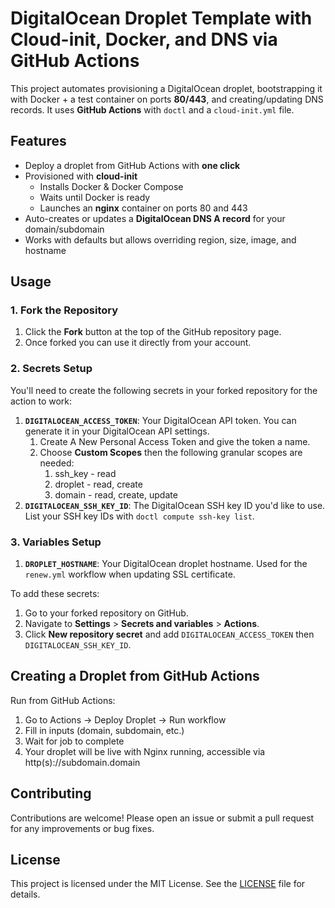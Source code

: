 # DigitalOcean Droplet Template with Cloud-init, Docker, and DNS via GitHub Actions

This project automates provisioning a DigitalOcean droplet, bootstrapping it with Docker + a test container on ports **80/443**, and creating/updating DNS records. It uses **GitHub Actions** with `doctl` and a `cloud-init.yml` file.

## Features

- Deploy a droplet from GitHub Actions with **one click**
- Provisioned with **cloud-init**
  - Installs Docker & Docker Compose
  - Waits until Docker is ready
  - Launches an **nginx** container on ports 80 and 443
- Auto-creates or updates a **DigitalOcean DNS A record** for your domain/subdomain
- Works with defaults but allows overriding region, size, image, and hostname

## Usage

### 1. Fork the Repository

1. Click the **Fork** button at the top of the GitHub repository page.
2. Once forked you can use it directly from your account.

### 2. Secrets Setup

You'll need to create the following secrets in your forked repository for the action to work:

1. **`DIGITALOCEAN_ACCESS_TOKEN`**: Your DigitalOcean API token. You can generate it in your DigitalOcean API settings.
    1. Create A New Personal Access Token and give the token a name.
    2. Choose **Custom Scopes** then the following granular scopes are needed:
       1. ssh_key - read
       2. droplet - read, create
       3. domain - read, create, update
2. **`DIGITALOCEAN_SSH_KEY_ID`**: The DigitalOcean SSH key ID you'd like to use. List your SSH key IDs with ```doctl compute ssh-key list```.

### 3. Variables Setup

1. **`DROPLET_HOSTNAME`**: Your DigitalOcean droplet hostname. Used for the `renew.yml` workflow when updating SSL certificate.

To add these secrets:

1. Go to your forked repository on GitHub.
2. Navigate to **Settings** > **Secrets and variables** > **Actions**.
3. Click **New repository secret** and add `DIGITALOCEAN_ACCESS_TOKEN` then `DIGITALOCEAN_SSH_KEY_ID`.

## Creating a Droplet from GitHub Actions

Run from GitHub Actions:

1. Go to Actions → Deploy Droplet → Run workflow
2. Fill in inputs (domain, subdomain, etc.)
3. Wait for job to complete
4. Your droplet will be live with Nginx running, accessible via http(s)://subdomain.domain

## Contributing

Contributions are welcome! Please open an issue or submit a pull request for any improvements or bug fixes.

## License

This project is licensed under the MIT License. See the [LICENSE](./LICENSE) file for details.